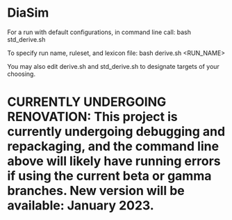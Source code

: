 # DiaSim

For a run with default configurations, in command line call: bash std_derive.sh

To specify run name, ruleset, and lexicon file: bash derive.sh <RUN_NAME> <RULESET> <LEXFILE>

You may also edit derive.sh and std_derive.sh to designate targets of your choosing.

# CURRENTLY UNDERGOING RENOVATION: This project is currently undergoing debugging and repackaging, and the command line above will likely have running errors if using the current beta or gamma branches. New version will be available: January 2023. 
